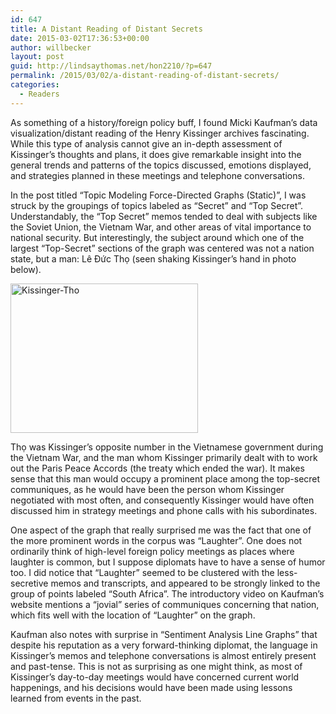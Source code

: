 ```yaml
---
id: 647
title: A Distant Reading of Distant Secrets
date: 2015-03-02T17:36:53+00:00
author: willbecker
layout: post
guid: http://lindsaythomas.net/hon2210/?p=647
permalink: /2015/03/02/a-distant-reading-of-distant-secrets/
categories:
  - Readers
---
```

As something of a history/foreign policy buff, I found Micki Kaufman’s data visualization/distant reading of the Henry Kissinger archives fascinating. While this type of analysis cannot give an in-depth assessment of Kissinger’s thoughts and plans, it does give remarkable insight into the general trends and patterns of the topics discussed, emotions displayed, and strategies planned in these meetings and telephone conversations.

In the post titled “Topic Modeling Force-Directed Graphs (Static)”, I was struck by the groupings of topics labeled as “Secret” and “Top Secret”. Understandably, the “Top Secret” memos tended to deal with subjects like the Soviet Union, the Vietnam War, and other areas of vital importance to national security. But interestingly, the subject around which one of the largest “Top-Secret” sections of the graph was centered was not a nation state, but a man: Lê Đức Thọ (seen shaking Kissinger’s hand in photo below).

[<img class=" size-medium wp-image-648 aligncenter" src="http://lindsaythomas.net/hon2210/wp-content/uploads/sites/7/2015/03/Kissinger-Tho-300x239.jpg" alt="Kissinger-Tho" width="300" height="239" srcset="http://lindsaythomas.net/hon2210/wp-content/uploads/sites/7/2015/03/Kissinger-Tho-300x239.jpg 300w, http://lindsaythomas.net/hon2210/wp-content/uploads/sites/7/2015/03/Kissinger-Tho-100x80.jpg 100w, http://lindsaythomas.net/hon2210/wp-content/uploads/sites/7/2015/03/Kissinger-Tho-150x120.jpg 150w, http://lindsaythomas.net/hon2210/wp-content/uploads/sites/7/2015/03/Kissinger-Tho-200x160.jpg 200w, http://lindsaythomas.net/hon2210/wp-content/uploads/sites/7/2015/03/Kissinger-Tho.jpg 326w" sizes="(max-width: 300px) 100vw, 300px" />](http://lindsaythomas.net/hon2210/wp-content/uploads/sites/7/2015/03/Kissinger-Tho.jpg)

<p style="text-align: left">
  Thọ was Kissinger’s opposite number in the Vietnamese government during the Vietnam War, and the man whom Kissinger primarily dealt with to work out the Paris Peace Accords (the treaty which ended the war). It makes sense that this man would occupy a prominent place among the top-secret communiques, as he would have been the person whom Kissinger negotiated with most often, and consequently Kissinger would have often discussed him in strategy meetings and phone calls with his subordinates.
</p>

One aspect of the graph that really surprised me was the fact that one of the more prominent words in the corpus was “Laughter”. One does not ordinarily think of high-level foreign policy meetings as places where laughter is common, but I suppose diplomats have to have a sense of humor too. I did notice that “Laughter” seemed to be clustered with the less-secretive memos and transcripts, and appeared to be strongly linked to the group of points labeled “South Africa”. The introductory video on Kaufman’s website mentions a “jovial” series of communiques concerning that nation, which fits well with the location of “Laughter” on the graph.

Kaufman also notes with surprise in “Sentiment Analysis Line Graphs” that despite his reputation as a very forward-thinking diplomat, the language in Kissinger’s memos and telephone conversations is almost entirely present and past-tense. This is not as surprising as one might think, as most of Kissinger’s day-to-day meetings would have concerned current world happenings, and his decisions would have been made using lessons learned from events in the past.